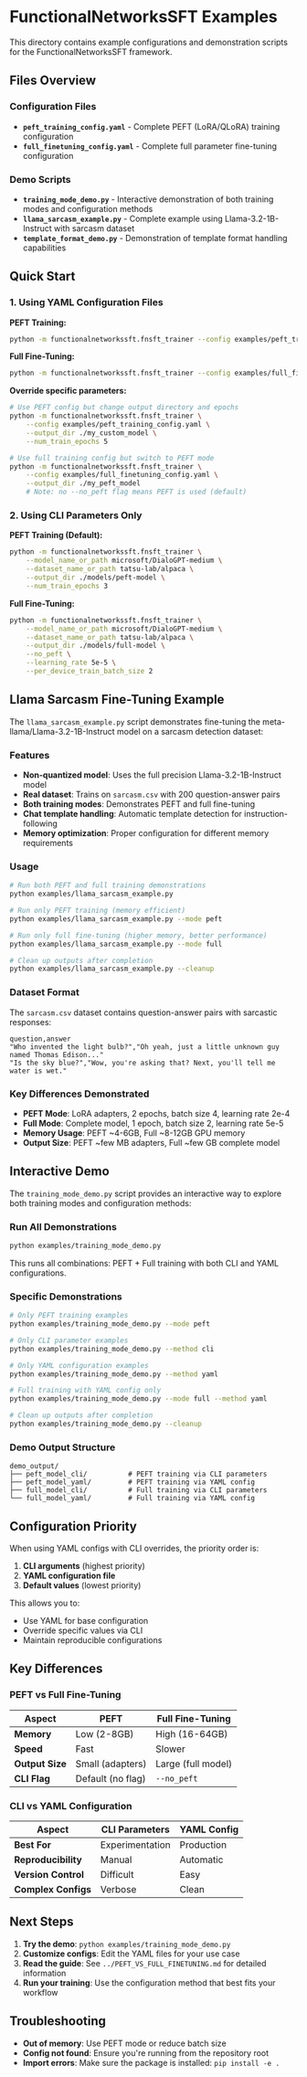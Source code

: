 # FunctionalNetworksSFT Examples

This directory contains example configurations and demonstration scripts for the FunctionalNetworksSFT framework.

## Files Overview

### Configuration Files

- **`peft_training_config.yaml`** - Complete PEFT (LoRA/QLoRA) training configuration
- **`full_finetuning_config.yaml`** - Complete full parameter fine-tuning configuration

### Demo Scripts

- **`training_mode_demo.py`** - Interactive demonstration of both training modes and configuration methods
- **`llama_sarcasm_example.py`** - Complete example using Llama-3.2-1B-Instruct with sarcasm dataset
- **`template_format_demo.py`** - Demonstration of template format handling capabilities

## Quick Start

### 1. Using YAML Configuration Files

**PEFT Training:**

```bash
python -m functionalnetworkssft.fnsft_trainer --config examples/peft_training_config.yaml
```

**Full Fine-Tuning:**

```bash
python -m functionalnetworkssft.fnsft_trainer --config examples/full_finetuning_config.yaml
```

**Override specific parameters:**

```bash
# Use PEFT config but change output directory and epochs
python -m functionalnetworkssft.fnsft_trainer \
    --config examples/peft_training_config.yaml \
    --output_dir ./my_custom_model \
    --num_train_epochs 5

# Use full training config but switch to PEFT mode
python -m functionalnetworkssft.fnsft_trainer \
    --config examples/full_finetuning_config.yaml \
    --output_dir ./my_peft_model
    # Note: no --no_peft flag means PEFT is used (default)
```

### 2. Using CLI Parameters Only

**PEFT Training (Default):**

```bash
python -m functionalnetworkssft.fnsft_trainer \
    --model_name_or_path microsoft/DialoGPT-medium \
    --dataset_name_or_path tatsu-lab/alpaca \
    --output_dir ./models/peft-model \
    --num_train_epochs 3
```

**Full Fine-Tuning:**

```bash
python -m functionalnetworkssft.fnsft_trainer \
    --model_name_or_path microsoft/DialoGPT-medium \
    --dataset_name_or_path tatsu-lab/alpaca \
    --output_dir ./models/full-model \
    --no_peft \
    --learning_rate 5e-5 \
    --per_device_train_batch_size 2
```

## Llama Sarcasm Fine-Tuning Example

The `llama_sarcasm_example.py` script demonstrates fine-tuning the meta-llama/Llama-3.2-1B-Instruct model on a sarcasm detection dataset:

### Features

- **Non-quantized model**: Uses the full precision Llama-3.2-1B-Instruct model
- **Real dataset**: Trains on `sarcasm.csv` with 200 question-answer pairs
- **Both training modes**: Demonstrates PEFT and full fine-tuning
- **Chat template handling**: Automatic template detection for instruction-following
- **Memory optimization**: Proper configuration for different memory requirements

### Usage

```bash
# Run both PEFT and full training demonstrations
python examples/llama_sarcasm_example.py

# Run only PEFT training (memory efficient)
python examples/llama_sarcasm_example.py --mode peft

# Run only full fine-tuning (higher memory, better performance)
python examples/llama_sarcasm_example.py --mode full

# Clean up outputs after completion
python examples/llama_sarcasm_example.py --cleanup
```

### Dataset Format

The `sarcasm.csv` dataset contains question-answer pairs with sarcastic responses:

```csv
question,answer
"Who invented the light bulb?","Oh yeah, just a little unknown guy named Thomas Edison..."
"Is the sky blue?","Wow, you're asking that? Next, you'll tell me water is wet."
```

### Key Differences Demonstrated

- **PEFT Mode**: LoRA adapters, 2 epochs, batch size 4, learning rate 2e-4
- **Full Mode**: Complete model, 1 epoch, batch size 2, learning rate 5e-5
- **Memory Usage**: PEFT ~4-6GB, Full ~8-12GB GPU memory
- **Output Size**: PEFT ~few MB adapters, Full ~few GB complete model

## Interactive Demo

The `training_mode_demo.py` script provides an interactive way to explore both training modes and configuration methods:

### Run All Demonstrations

```bash
python examples/training_mode_demo.py
```

This runs all combinations: PEFT + Full training with both CLI and YAML configurations.

### Specific Demonstrations

```bash
# Only PEFT training examples
python examples/training_mode_demo.py --mode peft

# Only CLI parameter examples
python examples/training_mode_demo.py --method cli

# Only YAML configuration examples
python examples/training_mode_demo.py --method yaml

# Full training with YAML config only
python examples/training_mode_demo.py --mode full --method yaml

# Clean up outputs after completion
python examples/training_mode_demo.py --cleanup
```

### Demo Output Structure

```
demo_output/
├── peft_model_cli/          # PEFT training via CLI parameters
├── peft_model_yaml/         # PEFT training via YAML config
├── full_model_cli/          # Full training via CLI parameters
└── full_model_yaml/         # Full training via YAML config
```

## Configuration Priority

When using YAML configs with CLI overrides, the priority order is:

1. **CLI arguments** (highest priority)
2. **YAML configuration file**
3. **Default values** (lowest priority)

This allows you to:

- Use YAML for base configuration
- Override specific values via CLI
- Maintain reproducible configurations

## Key Differences

### PEFT vs Full Fine-Tuning

| Aspect | PEFT | Full Fine-Tuning |
|--------|------|------------------|
| **Memory** | Low (2-8GB) | High (16-64GB) |
| **Speed** | Fast | Slower |
| **Output Size** | Small (adapters) | Large (full model) |
| **CLI Flag** | Default (no flag) | `--no_peft` |

### CLI vs YAML Configuration

| Aspect | CLI Parameters | YAML Config |
|--------|----------------|-------------|
| **Best For** | Experimentation | Production |
| **Reproducibility** | Manual | Automatic |
| **Version Control** | Difficult | Easy |
| **Complex Configs** | Verbose | Clean |

## Next Steps

1. **Try the demo**: `python examples/training_mode_demo.py`
2. **Customize configs**: Edit the YAML files for your use case
3. **Read the guide**: See `../PEFT_VS_FULL_FINETUNING.md` for detailed information
4. **Run your training**: Use the configuration method that best fits your workflow

## Troubleshooting

- **Out of memory**: Use PEFT mode or reduce batch size
- **Config not found**: Ensure you're running from the repository root
- **Import errors**: Make sure the package is installed: `pip install -e .`
